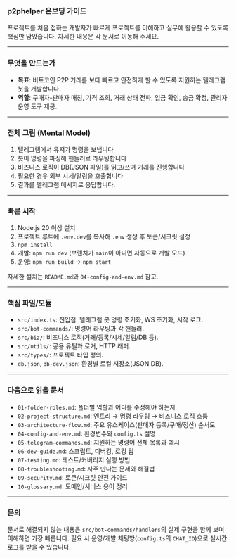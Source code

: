 ### p2phelper 온보딩 가이드

프로젝트를 처음 접하는 개발자가 빠르게 프로젝트를 이해하고 실무에 활용할 수 있도록 핵심만 담았습니다. 자세한 내용은 각 문서로 이동해 주세요.

---

### 무엇을 만드는가

- **목표**: 비트코인 P2P 거래를 보다 빠르고 안전하게 할 수 있도록 지원하는 텔레그램 봇을 개발합니다.
- **역할**: 구매자-판매자 매칭, 가격 조회, 거래 상태 전파, 입금 확인, 송금 확정, 관리자 운영 도구 제공.

---

### 전체 그림 (Mental Model)

1. 텔레그램에서 유저가 명령을 보냅니다
2. 봇이 명령을 파싱해 핸들러로 라우팅합니다
3. 비즈니스 로직이 DB(JSON 파일)를 읽고/쓰며 거래를 진행합니다
4. 필요한 경우 외부 시세/알림을 호출합니다
5. 결과를 텔레그램 메시지로 응답합니다.

---

### 빠른 시작

1. Node.js 20 이상 설치
2. 프로젝트 루트에 `.env.dev`를 복사해 `.env` 생성 후 토큰/시크릿 설정
3. `npm install`
4. 개발: `npm run dev` (브랜치가 `main`이 아니면 자동으로 개발 모드)
5. 운영: `npm run build` → `npm start`

자세한 설치는 `README.md`와 `04-config-and-env.md` 참고.

---

### 핵심 파일/모듈

- `src/index.ts`: 진입점. 텔레그램 봇 명령 초기화, WS 초기화, 시작 로그.
- `src/bot-commands/`: 명령어 라우팅과 각 핸들러.
- `src/biz/`: 비즈니스 로직(거래/등록/시세/알림/DB 등).
- `src/utils/`: 공용 유틸과 로거, HTTP 래퍼.
- `src/types/`: 프로젝트 타입 정의.
- `db.json`, `db-dev.json`: 환경별 로컬 저장소(JSON DB).

---

### 다음으로 읽을 문서

- `01-folder-roles.md`: 폴더별 역할과 어디를 수정해야 하는지
- `02-project-structure.md`: 엔트리 → 명령 라우팅 → 비즈니스 로직 흐름
- `03-architecture-flow.md`: 주요 유스케이스(판매자 등록/구매/정산) 순서도
- `04-config-and-env.md`: 환경변수와 `config.ts` 설명
- `05-telegram-commands.md`: 지원하는 명령어 전체 목록과 예시
- `06-dev-guide.md`: 스크립트, 디버깅, 로깅 팁
- `07-testing.md`: 테스트/커버리지 실행 방법
- `08-troubleshooting.md`: 자주 만나는 문제와 해결법
- `09-security.md`: 토큰/시크릿 안전 가이드
- `10-glossary.md`: 도메인/서비스 용어 정리

---

### 문의

문서로 해결되지 않는 내용은 `src/bot-commands/handlers`의 실제 구현을 함께 보며 이해하면 가장 빠릅니다. 필요 시 운영/개발 채팅방(`config.ts`의 `CHAT_ID`)으로 실시간 로그를 받을 수 있습니다.
